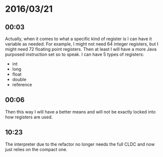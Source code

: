 # 2016/03/21

## 00:03

Actually, when it comes to what a specific kind of register is I can have it
variable as needed. For example, I might not need 64 integer registers, but
I might need 72 floating point registers. Then at least I will have a more
Java purposed instruction set so to speak. I can have 5 types of registers:

 * int
 * long
 * float
 * double
 * reference

## 00:06

Then this way I will have a better means and will not be exactly locked into
how registers are used.

## 10:23

The interpreter due to the refactor no longer needs the full CLDC and now just
relies on the compact one.

